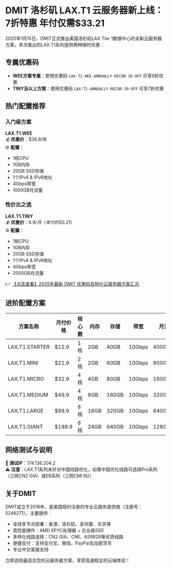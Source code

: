 # DMIT 洛杉矶 LAX.T1 云服务器新上线：7折特惠 年付仅需$33.21

2025年1月15日，DMIT正式推出美国洛杉矶LAX Tier 1数据中心的全新云服务器方案。本次推出的LAX.T1系列提供两种限时优惠：

## 专属优惠码

- **WEE方案专属**：使用优惠码 `LAX-T1-WEE-ANNUALLY-RECUR-10-OFF` 可享9折优惠
- **TINY及以上方案**：使用优惠码 `LAX-T1-ANNUALLY-RECUR-30-OFF` 可享7折优惠

## 热门配置推荐

### 入门级方案
**LAX.T1.WEE**  
💰 **优惠价**：$36.9/年  
⚙️ **配置**：
- 1核CPU
- 1GB内存
- 20GB SSD存储
- 1个IPv4 & IPv6地址
- 4Gbps带宽
- 1000GB月流量

### 性价比之选
**LAX.T1.TINY**  
💰 **优惠价**：$6.9/月（年付约$33.21）  
⚙️ **配置**：
- 1核CPU
- 1GB内存
- 20GB SSD存储
- 1个IPv4 & IPv6地址
- 4Gbps带宽
- 2000GB月流量

👉 [【点击查看】2025年最新 DMIT 优惠码及特价云服务器方案汇总](https://bit.ly/dmit_coupon)

## 进阶配置方案

| 方案名称       | 月付价格 | 核心数 | 内存 | 存储 | 带宽  | 月流量 |
|----------------|----------|--------|------|------|-------|--------|
| LAX.T1.STARTER | $12.9    | 1核    | 2GB  | 40GB | 10Gbps| 4000GB |
| LAX.T1.MINI    | $21.9    | 2核    | 2GB  | 60GB | 10Gbps| 8000GB |
| LAX.T1.MICRO   | $32.9    | 4核    | 4GB  | 80GB | 10Gbps| 16000GB|
| LAX.T1.MEDIUM  | $49.9    | 4核    | 8GB  | 160GB| 10Gbps| 32000GB|
| LAX.T1.LARGE   | $99.9    | 8核    | 16GB | 320GB| 10Gbps| 64000GB|
| LAX.T1.GIANT   | $199.9   | 8核    | 24GB | 640GB| 10Gbps| 128000GB|

## 网络测试与说明

📶 **测试IP**：174.136.204.2  
⚠️ **注意**：LAX.T1系列未针对中国线路优化，如需中国优化线路可选择Pro系列（三网CN2 GIA）或EB系列（三网CMI N2）

## 关于DMIT

DMIT成立于2018年，是美国纽约注册的专业云服务提供商（注册号：5246271）。主要提供：
- 全球多节点部署：香港、洛杉矶、圣何塞、东京等
- 高性能硬件：AMD EPYC处理器 + 企业级SSD
- 多样化线路选择：CN2 GIA、CMI、AS9929等优质线路
- 便捷支付：支持支付宝、微信、PayPal及加密货币
- 专业中文客服支持

立即选购最适合您的云服务器方案，享受高速稳定的云端体验！
